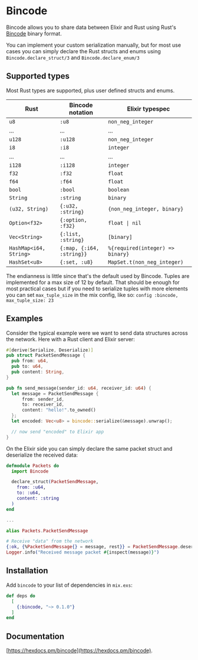 # Bincode

Bincode allows you to share data between Elixir and Rust using
  Rust's [Bincode](https://github.com/servo/bincode) binary format.

  You can implement your custom serialization manually, but for most use cases
  you can simply declare the Rust structs and enums using `Bincode.declare_struct/3` and
  `Bincode.declare_enum/3`

  ## Supported types

  Most Rust types are supported, plus user defined structs and enums.

  | Rust                   | Bincode notation          | Elixir typespec                  |
  |------------------------|---------------------------|----------------------------------|
  | `u8`                   | `:u8`                     | `non_neg_integer`                |
  | ...                    | ...                       | ...                              |
  | `u128`                 | `:u128`                   | `non_neg_integer`                |
  | `i8`                   | `:i8`                     | `integer`                        |
  | ...                    | ...                       | ...                              |
  | `i128`                 | `:i128`                   | `integer`                        |
  | `f32`                  | `:f32`                    | `float`                          |
  | `f64`                  | `:f64`                    | `float`                          |
  | `bool`                 | `:bool`                   | `boolean`                        |
  | `String`               | `:string`                 | `binary`                         |
  | `(u32, String)`        | `{:u32, :string}`         | `{non_neg_integer, binary}`      |
  | `Option<f32>`          | `{:option, :f32}`         | `float \| nil`                   |
  | `Vec<String>`          | `{:list, :string}`        | `[binary]`                       |
  | `HashMap<i64, String>` | `{:map, {:i64, :string}}` | `%{required(integer) => binary}` |
  | `HashSet<u8>`          | `{:set, :u8}`             | `MapSet.t(non_neg_integer)`      |

  The endianness is little since that's the default used by Bincode.
  Tuples are implemented for a max size of 12 by default. That should be enough for
  most practical cases but if you need to serialize tuples with more elements you can
  set `max_tuple_size` in the mix config, like so: `config :bincode, max_tuple_size: 23`

  ## Examples

  Consider the typical example were we want to send data structures across the network.
  Here with a Rust client and Elixir server:

  ```rust
  #[derive(Serialize, Deserialize)]
  pub struct PacketSendMessage {
    pub from: u64,
    pub to: u64,
    pub content: String,
  }

  pub fn send_message(sender_id: u64, receiver_id: u64) {
    let message = PacketSendMessage {
        from: sender_id,
        to: receiver_id,
        content: "hello!".to_owned()
    };
    let encoded: Vec<u8> = bincode::serialize(&message).unwrap();

    // now send "encoded" to Elixir app
  }
  ```

  On the Elixir side you can simply declare the same packet struct and deserialize the received data:

  ```elixir
  defmodule Packets do
    import Bincode

    declare_struct(PacketSendMessage,
      from: :u64,
      to: :u64,
      content: :string
    )
  end

  ...

  alias Packets.PacketSendMessage

  # Receive "data" from the network
  {:ok, {%PacketSendMessage{} = message, rest}} = PacketSendMessage.deserialize(data)
  Logger.info("Received message packet #{inspect(message)}")
  ```
  


## Installation

Add `bincode` to your list of dependencies in `mix.exs`:

```elixir
def deps do
  [
    {:bincode, "~> 0.1.0"}
  ]
end
```

## Documentation

[https://hexdocs.pm/bincode](https://hexdocs.pm/bincode).
